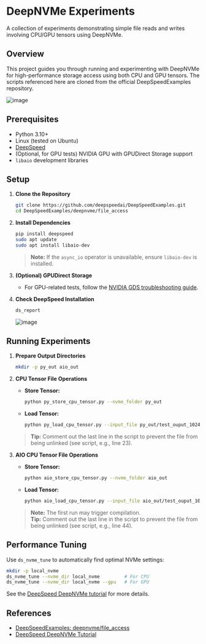 # DeepNVMe Experiments

A collection of experiments demonstrating simple file reads and writes involving CPU/GPU tensors using DeepNVMe.

## Overview

This project guides you through running and experimenting with DeepNVMe for high-performance storage access using both CPU and GPU tensors. The scripts referenced here are cloned from the official DeepSpeedExamples repository.

![image](https://github.com/user-attachments/assets/384e86c4-0aa8-413a-b387-6e9fee80b771)


## Prerequisites

- Python 3.10+
- Linux (tested on Ubuntu)
- [DeepSpeed](https://www.deepspeed.ai/)
- (Optional, for GPU tests) NVIDIA GPU with GPUDirect Storage support
- `libaio` development libraries

## Setup

1. **Clone the Repository**
    ```sh
    git clone https://github.com/deepspeedai/DeepSpeedExamples.git
    cd DeepSpeedExamples/deepnvme/file_access
    ```

2. **Install Dependencies**
    ```sh
    pip install deepspeed
    sudo apt update
    sudo apt install libaio-dev
    ```
    > **Note:** If the `async_io` operator is unavailable, ensure `libaio-dev` is installed.

3. **(Optional) GPUDirect Storage**
    - For GPU-related tests, follow the [NVIDIA GDS troubleshooting guide](https://docs.nvidia.com/gpudirect-storage/troubleshooting-guide/index.html).

4. **Check DeepSpeed Installation**
    ```sh
    ds_report
    ```
    ![image](https://github.com/user-attachments/assets/38a25e27-79ea-433b-8fff-edda261a8d4f)


## Running Experiments

1. **Prepare Output Directories**
    ```sh
    mkdir -p py_out aio_out
    ```

2. **CPU Tensor File Operations**
    - **Store Tensor:**
        ```sh
        python py_store_cpu_tensor.py --nvme_folder py_out
        ```
    - **Load Tensor:**
        ```sh
        python py_load_cpu_tensor.py --input_file py_out/test_ouput_1024MB.pt
        ```
    > **Tip:** Comment out the last line in the script to prevent the file from being unlinked (see script, e.g., line 23).

3. **AIO CPU Tensor File Operations**
    - **Store Tensor:**
        ```sh
        python aio_store_cpu_tensor.py --nvme_folder aio_out
        ```
    - **Load Tensor:**
        ```sh
        python aio_load_cpu_tensor.py --input_file aio_out/test_ouput_1024MB.pt
        ```
    > **Note:** The first run may trigger compilation.  
    > **Tip:** Comment out the last line in the script to prevent the file from being unlinked (see script, e.g., line 44).

## Performance Tuning

Use `ds_nvme_tune` to automatically find optimal NVMe settings:

```sh
mkdir -p local_nvme
ds_nvme_tune --nvme_dir local_nvme         # For CPU
ds_nvme_tune --nvme_dir local_nvme --gpu   # For GPU
```

See the [DeepSpeed DeepNVMe tutorial](https://www.deepspeed.ai/tutorials/deepnvme/?utm_source=chatgpt.com#performance-tuning) for more details.

## References

- [DeepSpeedExamples: deepnvme/file_access](https://github.com/deepspeedai/DeepSpeedExamples/tree/master/deepnvme/file_access)
- [DeepSpeed DeepNVMe Tutorial](https://www.deepspeed.ai/tutorials/deepnvme)

